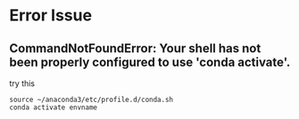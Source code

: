 # Error Issue
## CommandNotFoundError: Your shell has not been properly configured to use 'conda activate'.
try this

    source ~/anaconda3/etc/profile.d/conda.sh
    conda activate envname
    
    
    
